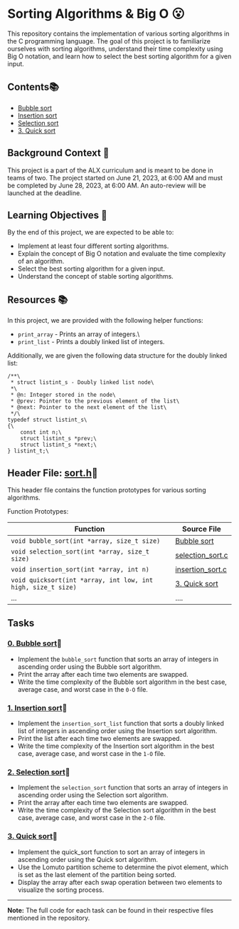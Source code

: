 # Sorting Algorithms & Big O 😮

This repository contains the implementation of various sorting algorithms in the C programming language. The goal of this project is to familiarize ourselves with sorting algorithms, understand their time complexity using Big O notation, and learn how to select the best sorting algorithm for a given input.

## Contents📚

- [Bubble sort](./0-bubble_sort.c) 
- [Insertion sort](./1-insertion_sort_list.c)
- [Selection sort](./2-selection_sort.c)
- [3. Quick sort](./3-quick_sort.c)

## Background Context 📝 

This project is a part of the ALX curriculum and is meant to be done in teams of two. The project started on June 21, 2023, at 6:00 AM and must be completed by June 28, 2023, at 6:00 AM. An auto-review will be launched at the deadline.

## Learning Objectives 📝 

By the end of this project, we are expected to be able to:

- Implement at least four different sorting algorithms.
- Explain the concept of Big O notation and evaluate the time complexity of an algorithm.
- Select the best sorting algorithm for a given input.
- Understand the concept of stable sorting algorithms.

## Resources 📚 

In this project, we are provided with the following helper functions:

- `print_array` - Prints an array of integers.\
- `print_list` - Prints a doubly linked list of integers.

Additionally, we are given the following data structure for the doubly linked list:

```c\
/**\
 * struct listint_s - Doubly linked list node\
 *\
 * @n: Integer stored in the node\
 * @prev: Pointer to the previous element of the list\
 * @next: Pointer to the next element of the list\
 */\
typedef struct listint_s\
{\
    const int n;\
    struct listint_s *prev;\
    struct listint_s *next;\
} listint_t;\

```

## Header File: [sort.h](./sort.h)📁 

This header file contains the function prototypes for various sorting algorithms.

Function Prototypes:

| Function | Source File |
| -------- | ----------- |
| `void bubble_sort(int *array, size_t size)` | [Bubble sort](./0-bubble_sort.c) |
| `void selection_sort(int *array, size_t size)` | [selection_sort.c](selection_sort.c) |
| `void insertion_sort(int *array, int n)` | [insertion_sort.c](insertion_sort.c) |
| `void quicksort(int *array, int low, int high, size_t size)` | [3. Quick sort](./3-quick_sort.c) |
| ... | .... |


## Tasks

### [0. Bubble sort](./0-bubble_sort.c)🚀

- Implement the `bubble_sort` function that sorts an array of integers in ascending order using the Bubble sort algorithm.
- Print the array after each time two elements are swapped.
- Write the time complexity of the Bubble sort algorithm in the best case, average case, and worst case in the `0-O` file.

### [1. Insertion sort](./1-insertion_sort_list.c)🚀

- Implement the `insertion_sort_list` function that sorts a doubly linked list of integers in ascending order using the Insertion sort algorithm.
- Print the list after each time two elements are swapped.
- Write the time complexity of the Insertion sort algorithm in the best case, average case, and worst case in the `1-O` file.

### [2. Selection sort](./2-selection_sort.c)🚀

- Implement the `selection_sort` function that sorts an array of integers in ascending order using the Selection sort algorithm.
- Print the array after each time two elements are swapped.
- Write the time complexity of the Selection sort algorithm in the best case, average case, and worst case in the `2-O` file.

### [3. Quick sort](./3-quick_sort.c)🚀

- Implement the quick_sort function to sort an array of integers in ascending order using the Quick sort algorithm.
- Use the Lomuto partition scheme to determine the pivot element, which is set as the last element of the partition being sorted.
- Display the array after each swap operation between two elements to visualize the sorting process.

---

**Note:** The full code for each task can be found in their respective files mentioned in the repository.